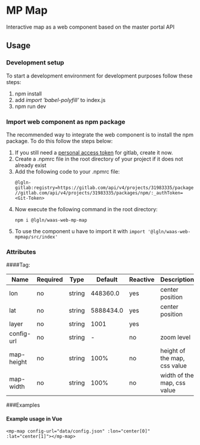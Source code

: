# MP Map
Interactive map as a web component based on the master portal API

## Usage
### Development setup
To start a development environment for development purposes follow these steps:
1. npm install
2. add *import 'babel-polyfill'* to index.js
3. npm run dev

### Import web component as npm package
The recommended way to integrate the web component is to install the npm package. To do this follow the steps below:
1. If you still need a [personal access token](https://docs.gitlab.com/ee/user/profile/personal_access_tokens.html) for gitlab, create it now.
2. Create a .npmrc file in the root directory of your project if it does not already exist
3. Add the following code to your .npmrc file:
    ```
   @lgln-gitlab:registry=https://gitlab.com/api/v4/projects/31983335/packages/npm/
   //gitlab.com/api/v4/projects/31983335/packages/npm/:_authToken=<Git-Token>
   ```
4. Now execute the following command in the root directory:
    ```
    npm i @lgln/waas-web-mp-map
    ```
5. To use the component u have to import it with ``import '@lgln/waas-web-mpmap/src/index'``

### Attributes
####Tag: <mp-map>

| Name       | Required | Type       | Default    | Reactive | Description |
|------------|----------|------------|------------|----------|-------------|
| lon        | no       | string     | 448360.0   | yes      | center position |
| lat        | no       | string     | 5888434.0  | yes      | center position |
|layer       | no       | string     | 1001       | yes      | 
| config-url | no       | string     | -          | no       | zoom level |
| map-height | no       | string     | 100%       | no       | height of the map, css value |
| map-width  | no       | string     | 100%       | no       | width of the map, css value |

###Examples
#### Example usage in Vue
```<mp-map config-url="data/config.json" :lon="center[0]" :lat="center[1]"></mp-map>```
